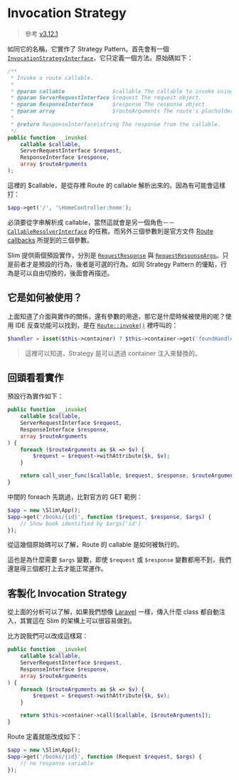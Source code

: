 # Invocation Strategy

> 參考 [v3.12.1](https://github.com/slimphp/Slim/tree/3.12.1)

如同它的名稱，它實作了 Strategy Pattern。首先會有一個 [`InvocationStrategyInterface`][]，它只定義一個方法。原始碼如下：

```php
/**
 * Invoke a route callable.
 *
 * @param callable               $callable The callable to invoke using the strategy.
 * @param ServerRequestInterface $request The request object.
 * @param ResponseInterface      $response The response object.
 * @param array                  $routeArguments The route's placholder arguments
 *
 * @return ResponseInterface|string The response from the callable.
 */
public function __invoke(
    callable $callable,
    ServerRequestInterface $request,
    ResponseInterface $response,
    array $routeArguments
);
```

這裡的 $callable，是從存裡 Route 的 callable 解析出來的。因為有可能會這樣打：

```php
$app->get('/', '\HomeController:home');
```

必須要從字串解析成 callable，當然這就會是另一個角色－－[`CallableResolverInterface`][] 的任務。而另外三個參數則是官方文件 [Route callbacks](http://www.slimframework.com/docs/v3/objects/router.html#route-callbacks) 所提到的三個參數。

Slim 提供兩個預設實作，分別是 [`RequestResponse`][] 與 [`RequestResponseArgs`][]。只是前者才是預設的行為，後者是可選的行為。如同 Strategy Pattern 的優點，行為是可以自由切換的，後面會再描述。

## 它是如何被使用？

上面知道了介面與實作的關係，還有參數的用途，那它是什麼時候被使用的呢？使用 IDE 反查功能可以找到，是在 [`Route::invoke()`][] 裡呼叫的：

```php
$handler = isset($this->container) ? $this->container->get('foundHandler') : new RequestResponse();
```

> 這裡可以知道，Strategy 是可以透過 container 注入來替換的。

## 回頭看看實作

預設行為實作如下：

```php
public function __invoke(
    callable $callable,
    ServerRequestInterface $request,
    ResponseInterface $response,
    array $routeArguments
) {
    foreach ($routeArguments as $k => $v) {
        $request = $request->withAttribute($k, $v);
    }

    return call_user_func($callable, $request, $response, $routeArguments);
}
```

中間的 foreach 先跳過，比對官方的 GET 範例：

```php
$app = new \Slim\App();
$app->get('/books/{id}', function ($request, $response, $args) {
    // Show book identified by $args['id']
});
```

從這幾個原始碼可以了解，Route 的 callable 是如何被執行的。

這也是為什麼需要 `$args` 變數，即使 `$request` 或 `$response` 變數都用不到，我們還是得三個都打上去才能正常運作。

## 客製化 Invocation Strategy

從上面的分析可以了解，如果我們想像 [Laravel](/src/ironman-analyze-laravel/day18.md) 一樣，傳入什麼 class 都自動注入，其實這在 Slim 的架構上可以很容易做到。

比方說我們可以改成這樣寫：

```php
public function __invoke(
    callable $callable,
    ServerRequestInterface $request,
    ResponseInterface $response,
    array $routeArguments
) {
    foreach ($routeArguments as $k => $v) {
        $request = $request->withAttribute($k, $v);
    }

    return $this->container->call($callable, [$routeArguments]);
}
```

Route 定義就能改成如下：

```php
$app = new \Slim\App();
$app->get('/books/{id}', function (Request $request, $args) {
    // no response variable
});
```

[`InvocationStrategyInterface`]: https://github.com/slimphp/Slim/blob/3.12.1/Slim/Interfaces/InvocationStrategyInterface.php
[`CallableResolverInterface`]: https://github.com/slimphp/Slim/blob/3.12.1/Slim/Interfaces/CallableResolverInterface.php
[`RequestResponse`]: https://github.com/slimphp/Slim/blob/3.12.1/Slim/Handlers/Strategies/RequestResponse.php
[`RequestResponseArgs`]: https://github.com/slimphp/Slim/blob/3.12.1/Slim/Handlers/Strategies/RequestResponseArgs.php
[`Route::invoke()`]: https://github.com/slimphp/Slim/blob/3.12.1/Slim/Route.php#L354
